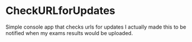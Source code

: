 # CheckURLforUpdates
Simple console app that checks urls for updates
I actually made this to be notified when my exams results would be uploaded.
